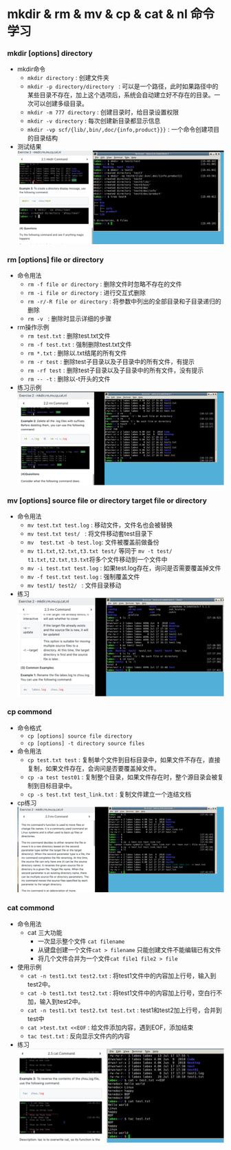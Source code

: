 # mkdir & rm & mv & cp & cat & nl 命令学习
 ### mkdir [options] directory
 * mkdir命令
   * ```mkdir directory``` : 创建文件夹
   * ```mkdir -p directory/directory ``` : 可以是一个路径，此时如果路径中的某些目录不存在，加上这个选项后，系统会自动建立好不存在的目录。一次可以创建多级目录。
   * ```mkdir -m 777 directory``` : 创建目录时，给目录设置权限
   * ```mkdir -v directory``` : 每次创建新目录都显示信息
   * ```mkdir -vp scf/{lib/,bin/,doc/{info,product}}}``` : 一个命令创建项目的目录结构 
 * 测试结果  
    ![练习结果](images/madir_exercise.png)

### rm [options] file or directory
* 命令用法
  * ```rm -f file or directory``` : 删除文件时忽略不存在的文件
  * ```rm -i file or directory``` : 进行交互式删除
  * ```rm -r/-R file or directory``` : 将参数中列出的全部目录和子目录递归的删除
  * ```rm -v ``` : 删除时显示详细的步骤
* rm操作示例
  * ```rm test.txt``` : 删除test.txt文件
  * ```rm -f test.txt``` : 强制删除test.txt文件
  * ```rm *.txt``` : 删除以.txt结尾的所有文件
  * ```rm -r test``` : 删除test子目录以及子目录中的所有文件，有提示
  * ```rm -rf test``` : 删除test子目录以及子目录中的所有文件，没有提示
  * ```rm -- -t``` : 删除以-t开头的文件
* 练习示例
    ![练习结果](images/rm_exercise.png)    

### mv [options] source file or directory  target file or directory
* 命令用法
  * ```mv test.txt test.log``` : 移动文件，文件名也会被替换
  * ```mv test.txt test/ ```   : 将文件移动套test目录下
  * ```mv  test.txt -b test.log```: 文件被覆盖前做备份
  * ```mv t1.txt,t2.txt,t3.txt test/``` 等同于 ```mv -t test/ t1.txt,t2.txt,t3.txt```将多个文件移动到一个文件中
  * ```mv -i test.txt test.log``` : 如果test.log存在，询问是否需要覆盖掉文件
  * ```mv -f test.txt test.log``` : 强制覆盖文件 
  * ```mv test1/ test2/ ``` : 文件目录移动
* 练习
    ![mv命令练习](images/mv_exercise.png)

### cp commond
* 命令格式
  * ```cp [options] source file directory``` 
  * ```cp [options] -t directory source files```
* 命令用法
  * ```cp test.txt test``` : 复制单个文件到目标目录中，如果文件不存在，直接复制，如果文件存在，会询问是否要覆盖掉文件。
  * ```cp -a test test01``` : 复制整个目录，如果文件存在时，整个源目录会被复制到目标目录中。
  * ```cp -s test.txt test_link.txt``` : 复制文件建立一个连结文档
* cp练习
    ![cp命令练习](images/cp_exercise.png)

### cat commond
* 命令用法
  * cat 三大功能
    * 一次显示整个文件 ```cat filename```
    * 从键盘创建一个文件```cat > filename``` 只能创建文件不能编辑已有文件
    * 将几个文件合并为一个文件```cat file1 file2 > file``` 
* 使用示例
  * ```cat -n test1.txt test2.txt``` : 将test1文件中的内容加上行号，输入到test2中。
  * ```cat -b test1.txt test2.txt``` : 将test1文件中的内容加上行号，空白行不加，输入到test2中。
  * ```cat -n test1.txt test2.txt test.txt``` : test1和test2加上行号，合并到test中
  * ```cat >test.txt <<EOF``` : 给文件添加内容，遇到EOF，添加结束
  * ```tac test.txt``` : 反向显示文件内的内容
* 练习
    ![cat练习](images/cat_exercise.png)

